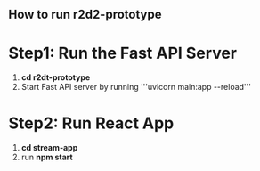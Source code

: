 ## How to run r2d2-prototype

# Step1: Run the Fast API Server
1. **cd r2dt-prototype**
2. Start Fast API server by running '''uvicorn main:app --reload'''

# Step2: Run React App
1. **cd stream-app**
2. run **npm start**


